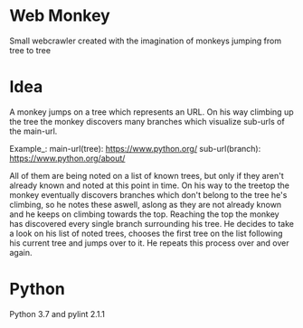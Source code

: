 Web Monkey
==========
Small webcrawler created with the imagination of monkeys jumping from tree to tree

Idea
====
A monkey jumps on a tree which represents an URL. On his way climbing up the tree
the monkey discovers many branches which visualize sub-urls of the main-url.

Example_:
            main-url(tree):  https://www.python.org/
            sub-url(branch): https://www.python.org/about/

All of them are being noted on a list of known trees, but only if they aren't already
known and noted at this point in time. On his way to the treetop the monkey eventually 
discovers branches which don't belong to the tree he's climbing, so he notes these aswell,
aslong as they are not already known and he keeps on climbing towards the top. Reaching the
top the monkey has discovered every single branch surrounding his tree. He decides to take
a look on his list of noted trees, chooses the first tree on the list following his current
tree and jumps over to it.
He repeats this process over and over again.

Python
======
Python 3.7 and pylint 2.1.1

